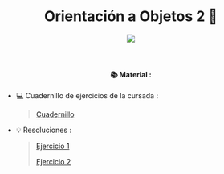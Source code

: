 <h1 align="center"> Orientación a Objetos 2 👥 </h1>

<div align="center">
    <img align="center" src="https://media0.giphy.com/media/v1.Y2lkPTc5MGI3NjExNXJyMHdodzM2Y3Vha25jYWtuZjV5Mm9ldnI1b3lpdHMxYzM3eG44ZSZlcD12MV9pbnRlcm5hbF9naWZfYnlfaWQmY3Q9Zw/5EmrDqEiRg4zSvYBnw/giphy.webp" />
</div>
<br>
<br>
<h4 align="center">📚 Material  : </h4>

- 💻 Cuadernillo de ejercicios de la cursada : 
   > [Cuadernillo]()

- 💡 Resoluciones :
   > [Ejercicio 1]()
   >
   > [Ejercicio 2](/Ejercicio%202)
   > 
